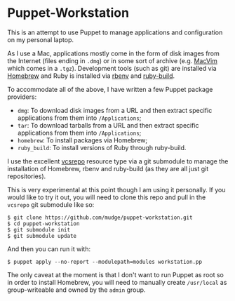 # Puppet-Workstation

This is an attempt to use Puppet to manage applications and configuration on my
personal laptop.

As I use a Mac, applications mostly come in the form of disk images from the
Internet (files ending in `.dmg`) or in some sort of archive (e.g. [MacVim][]
which comes in a `.tgz`). Development tools (such as git) are installed via
[Homebrew][] and Ruby is installed via [rbenv][] and [ruby-build][].

To accommodate all of the above, I have written a few Puppet package providers:

* `dmg`: To download disk images from a URL and then extract specific
  applications from them into `/Applications`;
* `tar`: To download tarballs from a URL and then extract specific applications
  from them into `/Applications`;
* `homebrew`: To install packages via Homebrew;
* `ruby_build`: To install versions of Ruby through ruby-build.

I use the excellent [vcsrepo][] resource type via a git submodule to manage the
installation of Homebrew, rbenv and ruby-build (as they are all just git
repositories).

This is very experimental at this point though I am using it personally. If you
would like to try it out, you will need to clone this repo and pull in the
`vcsrepo` git submodule like so:

```console
$ git clone https://github.com/mudge/puppet-workstation.git
$ cd puppet-workstation
$ git submodule init
$ git submodule update
```

And then you can run it with:

```console
$ puppet apply --no-report --modulepath=modules workstation.pp
```

The only caveat at the moment is that I don't want to run Puppet as root so in
order to install Homebrew, you will need to manually create `/usr/local` as
group-writeable and owned by the `admin` group.

  [MacVim]: http://code.google.com/p/macvim/
  [Homebrew]: http://mxcl.github.com/homebrew/
  [rbenv]: https://github.com/sstephenson/rbenv
  [ruby-build]: https://github.com/sstephenson/ruby-build
  [vcsrepo]: https://github.com/puppetlabs/puppet-vcsrepo
